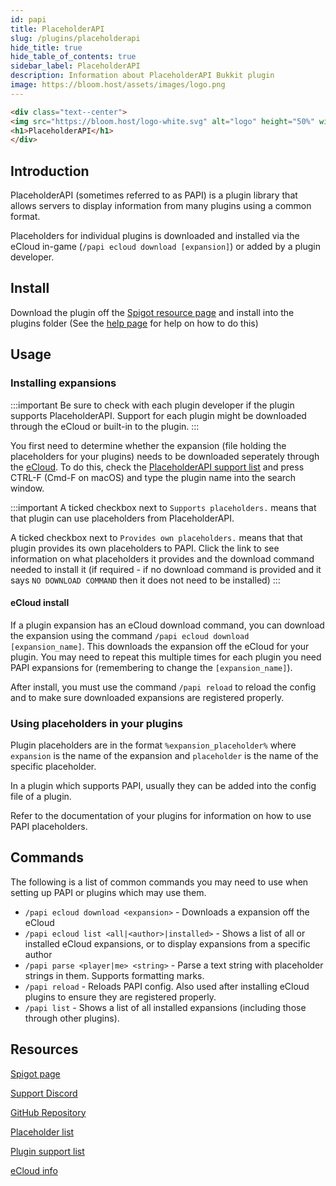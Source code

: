 ```yaml
---
id: papi
title: PlaceholderAPI
slug: /plugins/placeholderapi
hide_title: true
hide_table_of_contents: true
sidebar_label: PlaceholderAPI
description: Information about PlaceholderAPI Bukkit plugin
image: https://bloom.host/assets/images/logo.png
---
```


```html
<div class="text--center">
<img src="https://bloom.host/logo-white.svg" alt="logo" height="50%" width="50%"/>
<h1>PlaceholderAPI</h1>
</div>
```
## Introduction

PlaceholderAPI (sometimes referred to as PAPI) is a plugin library that allows servers to display information from many plugins using a common format. 

Placeholders for individual plugins is downloaded and installed via the eCloud in-game (`/papi ecloud download [expansion]`) or added by a plugin developer.

## Install

Download the plugin off the [Spigot resource page](https://www.spigotmc.org/resources/placeholderapi.6245/) and install into the plugins folder (See the [help page](../installing-plugins.md) for help on how to do this)

## Usage

### Installing expansions

:::important
Be sure to check with each plugin developer if the plugin supports PlaceholderAPI.
Support for each plugin might be downloaded through the eCloud or built-in to the plugin.
:::

You first need to determine whether the expansion (file holding the placeholders for your plugins) needs to be downloaded seperately through the [eCloud](https://api.extendedclip.com/home/). To do this, check the [PlaceholderAPI support list](https://github.com/PlaceholderAPI/PlaceholderAPI/wiki/Plugins-using-PlaceholderAPI) and press CTRL-F (Cmd-F on macOS) and type the plugin name into the search window.

:::important
A ticked checkbox next to `Supports placeholders.` means that that plugin can use placeholders from PlaceholderAPI.

A ticked checkbox next to `Provides own placeholders.` means that that plugin provides its own placeholders to PAPI. Click the link to see information on what placeholders it provides and the download command needed to install it (if required - if no download command is provided and it says `NO DOWNLOAD COMMAND` then it does not need to be installed)
:::

#### eCloud install

If a plugin expansion has an eCloud download command, you can download the expansion using the command `/papi ecloud download [expansion_name]`. This downloads the expansion off the eCloud for your plugin. You may need to repeat this multiple times for each plugin you need PAPI expansions for (remembering to change the `[expansion_name]`).

After install, you must use the command `/papi reload` to reload the config and to make sure downloaded expansions are registered properly.

### Using placeholders in your plugins

Plugin placeholders are in the format `%expansion_placeholder%` where `expansion` is the name of the expansion and `placeholder` is the name of the specific placeholder.

In a plugin which supports PAPI, usually they can be added into the config file of a plugin.

Refer to the documentation of your plugins for information on how to use PAPI placeholders.

## Commands

The following is a list of common commands you may need to use when setting up PAPI or plugins which may use them.

- `/papi ecloud download <expansion>` - Downloads a expansion off the eCloud 
- `/papi ecloud list <all|<author>|installed>` - Shows a list of all or installed eCloud expansions, or to display expansions from a specific author  
- `/papi parse <player|me> <string>` - Parse a text string with placeholder strings in them. Supports formatting marks.
- `/papi reload` - Reloads PAPI config. Also used after installing eCloud plugins to ensure they are registered properly.
- `/papi list` - Shows a list of all installed expansions (including those through other plugins).



## Resources
[Spigot page](https://github.com/PlaceholderAPI/PlaceholderAPI)

[Support Discord](https://discord.gg/FtArYRQ)

[GitHub Repository](https://github.com/PlaceholderAPI/PlaceholderAPI)

[Placeholder list](https://github.com/PlaceholderAPI/PlaceholderAPI/wiki/Placeholders)

[Plugin support list](https://github.com/PlaceholderAPI/PlaceholderAPI/wiki/Plugins-using-PlaceholderAPI)

[eCloud info](https://api.extendedclip.com/home/)
